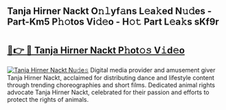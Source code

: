## Tanja Hirner Nackt O𝚗𝚕yf𝚊ns L𝚎a𝚔ed N𝚞𝚍es - Part-Km5 P𝚑𝚘tos Vi𝚍𝚎o - H𝚘𝚝 Part L𝚎a𝚔s sKf9r

# <h2><a href="http://kf22f1u.oniu.top/?m=Tanja+Hirner+Nackt">🔗👉 🔴 Tanja Hirner Nackt P𝚑ot𝚘𝚜 V𝚒d𝚎o</a></h2>

[![Tanja Hirner Nackt Nu𝚍e𝚜](https://i.imgur.com/0qMVB7G.gif)](http://kf22f1u.oniu.top/?m=Tanja+Hirner+Nackt)
Digital media provider and amusement giver Tanja Hirner Nackt, acclaimed for distributing dance and lifestyle content through trending choreographies and short films. Dedicated animal rights advocate Tanja Hirner Nackt, celebrated for their passion and efforts to protect the rights of animals.  
